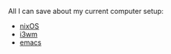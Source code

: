 All I can save about my current computer setup:

- [nixOS](https://nixos.org/)
- [i3wm](https://i3wm.org/)
- [emacs](https://www.gnu.org/software/emacs/)
